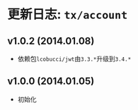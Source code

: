 更新日志: `tx/account`
=======================

## v1.0.2 (2014.01.08)

- 依赖包`lcobucci/jwt`由`3.3.*`升级到`3.4.*`

## v1.0.0 (2014.01.05)

- 初始化
